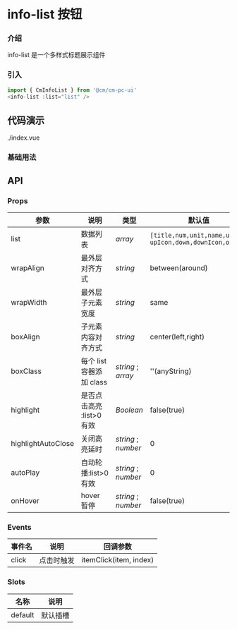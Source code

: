 # info-list 按钮

### 介绍

info-list 是一个多样式标题展示组件

### 引入
```js
import { CmInfoList } from '@cm/cm-pc-ui'
<info-list :list="list" />
```
## 代码演示
<demo-code>./index.vue</demo-code>

### 基础用法


## API

### Props

| 参数               | 说明                      | 类型                | 默认值                                                       |
| ------------------ | ------------------------- | ------------------- | ------------------------------------------------------------ |
| list               | 数据列表                  | _array_             | `[title,num,unit,name,up,`<br/>`upIcon,down,downIcon,order]` |
| wrapAlign          | 最外层对齐方式            | _string_            | between(around)                                              |
| wrapWidth          | 最外层子元素宽度          | _string_            | same                                                         |
| boxAlign           | 子元素内容对齐方式        | _string_            | center(left,right)                                           |
| boxClass           | 每个 list 容器添加 class  | _string_ ; _array_  | ''(anyString)                                                |
| highlight          | 是否点击高亮 :list>0 有效 | _Boolean_           | false(true)                                                  |
| highlightAutoClose | 关闭高亮延时              | _string_ ; _number_ | 0                                                            |
| autoPlay           | 自动轮播:list>0 有效      | _string_ ; _number_ | 0                                                            |
| onHover            | hover 暂停                | _string_ ; _number_ | false(true)                                                  |

### Events

| 事件名 | 说明       | 回调参数               |
| ------ | ---------- | ---------------------- |
| click  | 点击时触发 | itemClick(item, index) |

### Slots

| 名称    | 说明     |
| ------- | -------- |
| default | 默认插槽 |
